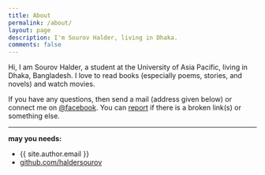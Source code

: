 ```yaml
---
title: About
permalink: /about/
layout: page
description: I'm Sourov Halder, living in Dhaka.
comments: false
---
```


Hi, I am Sourov Halder, a student at the University of Asia Pacific, living in Dhaka, Bangladesh. I love to read books (especially poems, stories, and novels) and watch movies.

If you have any questions, then send a mail (address given below) or connect me on [@facebook](https://facebook.com/sourobook). You can [report](http://github.com/souronami/souronami.github.io) if there is a broken link(s) or something else.

<hr>

**may you needs:**

- {{ site.author.email }}
- [github.com/haldersourov](https://github.com/haldersourov)
